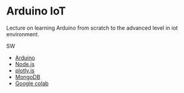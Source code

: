 # Arduino IoT
Lecture on learning Arduino from scratch to the advanced level in iot environment.

SW
- [Arduino](https://www.arduino.cc/)
- [Node.js](https://nodejs.org/ko/)
- [plotly.js](https://plot.ly/)
- [MongoDB](https://www.mongodb.com/download-center#community)
- [Google colab](https://colab.research.google.com/)

